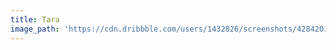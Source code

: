 ```yaml
---
title: Tara
image_path: 'https://cdn.dribbble.com/users/1432826/screenshots/4284201/1-01.png'
---
```

